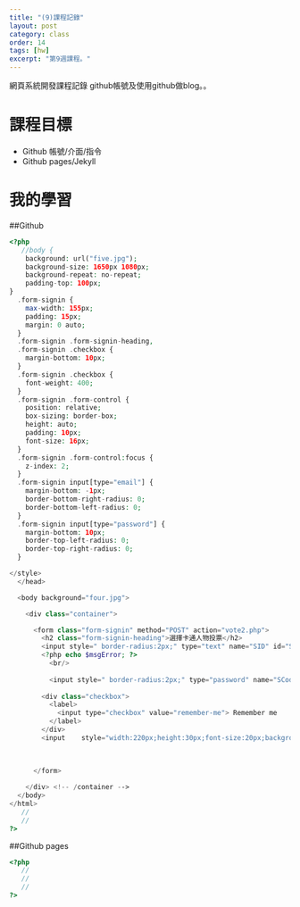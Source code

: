 ```yaml
---
title: "(9)課程記錄"
layout: post
category: class
order: 14
tags: [hw]
excerpt: "第9週課程。"
---
```

網頁系統開發課程記錄
github帳號及使用github做blog。。

# 課程目標
- Github 帳號/介面/指令
- Github pages/Jekyll

# 我的學習

##Github



```php
<?php
   //body {
    background: url("five.jpg");
    background-size: 1650px 1080px;
    background-repeat: no-repeat;
    padding-top: 100px;
}
  .form-signin {
    max-width: 155px;
    padding: 15px;
    margin: 0 auto;
  }
  .form-signin .form-signin-heading,
  .form-signin .checkbox {
    margin-bottom: 10px;
  }
  .form-signin .checkbox {
    font-weight: 400;
  }
  .form-signin .form-control {
    position: relative;
    box-sizing: border-box;
    height: auto;
    padding: 10px;
    font-size: 16px;
  }
  .form-signin .form-control:focus {
    z-index: 2;
  }
  .form-signin input[type="email"] {
    margin-bottom: -1px;
    border-bottom-right-radius: 0;
    border-bottom-left-radius: 0;
  }
  .form-signin input[type="password"] {
    margin-bottom: 10px;
    border-top-left-radius: 0;
    border-top-right-radius: 0;
  }

</style>
  </head>

  <body background="four.jpg">

    <div class="container">

      <form class="form-signin" method="POST" action="vote2.php">
        <h2 class="form-signin-heading">選擇卡通人物投票</h2>
        <input style=" border-radius:2px;" type="text" name="SID" id="SID" class="form-control" placeholder="學號" required autofocus/><br/>
        <?php echo $msgError; ?>
          <br/>
        
          <input style=" border-radius:2px;" type="password" name="SCode" id="SCode"class="form-control" placeholder="Password" required /><br/>
        
        <div class="checkbox">
          <label>
            <input type="checkbox" value="remember-me"> Remember me
          </label>
        </div>
        <input    style="width:220px;height:30px;font-size:20px;background-color:GREEN; border-radius:2px;" type="submit" class="btn btn-lg btn-primary btn-block" name="Enter" id="Enter" value="登入" >
     
     
        
      </form>

    </div> <!-- /container -->
  </body>
</html>
   //
   //
?>
```
##Github pages

```php
<?php
   //
   //
   //
?>
```


[1]: https://github.com/        "GitHub"
[2]: https://pages.github.com/  "GitHub Pages"
[3]: https://jekyllrb.com/      "Jekyll"
[4]: http://markdown.tw         "Markdown文件"
[5]: http://dillinger.io/       "Dillinger"








